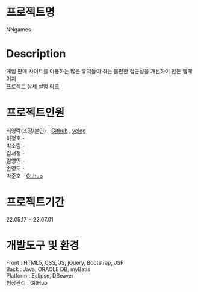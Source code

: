 # 프로젝트명 <br>
NNgames
# Description <br>
게임 판매 사이트를 이용하는 많은 유저들이 겪는 불편한 접근성을 개선하여 만든 웹페이지<br>
[프로젝트 상세 설명 링크](https://velog.io/@mandarine_punch/Project-NNgame-%EA%B2%8C%EC%9E%84-%ED%8C%90%EB%A7%A4-%EC%82%AC%EC%9D%B4%ED%8A%B8)<br>
# 프로젝트인원 <br>
  최영락(조장/본인) - [Github](https://github.com/MandarinePunch) , [velog](https://velog.io/@mandarine_punch) <br>
  허정호 - <br>
  박소림 - <br>
  김서정 - <br>
  김영민 - <br>
  손영도 - <br>
  박준호 - [Github](https://github.com/Moulru)<br>
# 프로젝트기간 <br>
22.05.17 ~ 22.07.01
# 개발도구 및 환경 <br>
  Front : HTML5, CSS, JS, jQuery, Bootstrap, JSP <br>
  Back : Java, ORACLE DB, myBatis <br>
  Platform : Eclipse, DBeaver <br>
  형상관리 : GitHub <br>
